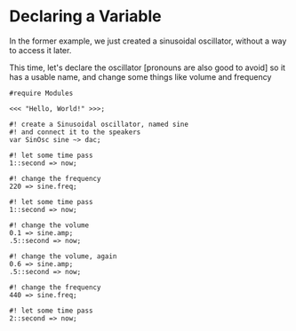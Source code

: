 # Declaring a Variable

In the former example, we just created a sinusoidal oscillator,
without a way to access it later.

This time, let's declare the oscillator [pronouns are also good to avoid] so it has a usable name,
and change some things like volume and frequency

```gwion,editable
#require Modules

<<< "Hello, World!" >>>;

#! create a Sinusoidal oscillator, named sine
#! and connect it to the speakers
var SinOsc sine ~> dac;

#! let some time pass
1::second => now;

#! change the frequency
220 => sine.freq;

#! let some time pass
1::second => now;

#! change the volume
0.1 => sine.amp;
.5::second => now;

#! change the volume, again
0.6 => sine.amp;
.5::second => now;

#! change the frequency
440 => sine.freq;

#! let some time pass
2::second => now;
```
